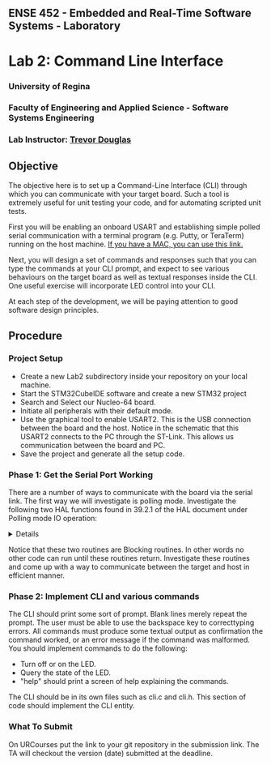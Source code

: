 ## ENSE 452 - Embedded and Real-Time Software Systems - Laboratory

# Lab 2: Command Line Interface

### University of Regina
### Faculty of Engineering and Applied Science - Software Systems Engineering

### Lab Instructor: [Trevor Douglas](mailto:trevor.douglas@uregina.ca)

## Objective

The objective here is to set up a Command-Line Interface (CLI) through which you can communicate with your target board.  Such a tool is extremely useful for unit testing your code, and for automating scripted unit tests.

First you will be enabling an onboard USART and establishing simple polled serial communication with a terminal program (e.g. Putty, or TeraTerm) running on the host machine.  [If you have a MAC, you can use this link.](https://pbxbook.com/other/mac-tty.html#minicom)

Next, you will design a set of commands and responses such that you can type the commands at your CLI prompt, and expect to see various behaviours on the target board as well as textual responses inside the CLI.  One useful exercise will incorporate LED control into your CLI.

At each step of the development, we will be paying attention to good software design principles.


## Procedure

### Project Setup
- Create a new Lab2 subdirectory inside your repository on your local machine.
- Start the STM32CubeIDE software and create a new STM32 project
- Search and Select our Nucleo-64 board.
- Initiate all peripherals with their default mode.
- Use the graphical tool to enable USART2.  This is the USB connection between the board and the host.  Notice in the schematic that this USART2 connects to the PC through the ST-Link.  This allows us communication between the board and PC.
- Save the project and generate all the setup code.


### Phase 1: Get the Serial Port Working
There are a number of ways to communicate with the board via the serial link.  The first way we will investigate is polling mode.  Investigate the following two HAL functions found in 39.2.1 of the HAL document under Polling mode IO operation:

<details>



```C
   HAL_UART_Transmit()
   HAL_UART_Receive()

```
</details>

Notice that these two routines are Blocking routines. In other words no other code can run until these routines return.  Investigate these routines and come up with a way to communicate between the target and host in efficient manner.  

### Phase 2: Implement CLI and various commands
The CLI should print some sort of prompt.  Blank lines merely repeat the prompt. The user must be able to use the backspace key to correcttyping errors.  All commands must produce some textual output as confirmation the command worked, or an error message if the command was malformed. You should implement commands to do the following:

- Turn off or on the LED.
- Query the state of the LED.
- "help" should print a screen of help explaining the commands.

The CLI should be in its own files such as cli.c and cli.h.  This section of code should implement the CLI entity.

### What To Submit
On URCourses put the link to your git repository in the submission link.  The TA will checkout the version (date) submitted at the deadline.  
